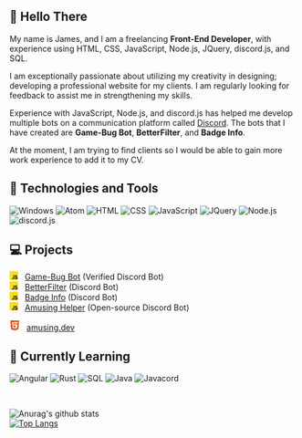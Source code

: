 ## 👋 Hello There

My name is James, and I am a freelancing **Front-End Developer**, with experience using HTML, CSS, JavaScript, Node.js, JQuery, discord.js, and SQL.

I am exceptionally passionate about utilizing my creativity in designing; developing a professional website for my clients. I am regularly looking for feedback to assist me in strengthening my skills.

Experience with JavaScript, Node.js, and discord.js has helped me develop multiple bots on a communication platform called [Discord](https://discord.com/). The bots that I have created are **Game-Bug Bot**, **BetterFilter**, and **Badge Info**.

At the moment, I am trying to find clients so I would be able to gain more work experience to add it to my CV.

## 🔧 Technologies and Tools

<img src="https://img.shields.io/badge/OS-Windows-blue" alt="Windows"> <img src="https://img.shields.io/badge/Editor-Atom-orange" alt="Atom"> <img src="https://img.shields.io/badge/Code-HTML-green" alt="HTML"> <img src="https://img.shields.io/badge/Code-CSS-green" alt="CSS"> <img src="https://img.shields.io/badge/Code-JavaScript-green" alt="JavaScript"> <img src="https://img.shields.io/badge/Library-JQuery-green" alt="JQuery"> <img src="https://img.shields.io/badge/Runtime-Node.js-green" alt="Node.js"> <img src="https://img.shields.io/badge/Library-discord.js-green" alt="discord.js">

## 💻 Projects

<img src="https://github.com/AmusingDev/AmusingDev/blob/main/images/js.png?raw=true" width="15px" height="15px" alt="js-icon"> &nbsp; [Game-Bug Bot](https://github.com/AmusingDev/Game-Bug-Bot) (Verified Discord Bot) <br>
<img src="https://github.com/AmusingDev/AmusingDev/blob/main/images/js.png?raw=true" width="15px" height="15px" alt="js-icon"> &nbsp; [BetterFilter](https://github.com/AmusingDev/BetterFilter) (Discord Bot) <br>
<img src="https://github.com/AmusingDev/AmusingDev/blob/main/images/js.png?raw=true" width="15px" height="15px" alt="js-icon"> &nbsp; [Badge Info](https://github.com/AmusingDev/Badge-Info) (Discord Bot) <br>
<img src="https://github.com/AmusingDev/AmusingDev/blob/main/images/js.png?raw=true" width="15px" height="15px" alt="js-icon"> &nbsp; [Amusing Helper](https://github.com/AmusingDev/Amusing-Helper) (Open-source Discord Bot)

<img src="https://github.com/AmusingDev/AmusingDev/blob/main/images/html.png?raw=true" width="18px" height="18px" alt="js-icon"> &nbsp; [amusing.dev](https://amusing.dev)

## 📖 Currently Learning

<img src="https://img.shields.io/badge/Framework-Angular-green" alt="Angular"> <img src="https://img.shields.io/badge/Code-Rust-green" alt="Rust"> <img src="https://img.shields.io/badge/Code-SQL-green" alt="SQL"> <img src="https://img.shields.io/badge/Code-Java-green" alt="Java"> <img src="https://img.shields.io/badge/Library-Javacord-green" alt="Javacord">

<br>

![Anurag's github stats](https://github-readme-stats.vercel.app/api?username=amusingdev&show_icons=true)
<br>
[![Top Langs](https://github-readme-stats.vercel.app/api/top-langs/?username=amusingdev)](https://github.com/amusingdev)
